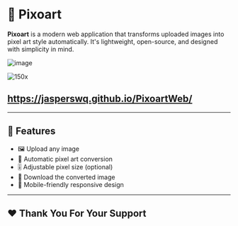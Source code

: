 # 🎨 Pixoart

**Pixoart** is a modern web application that transforms uploaded images into pixel art style automatically. It's lightweight, open-source, and designed with simplicity in mind.

![image](https://github.com/user-attachments/assets/a552d309-f8fc-4428-b141-6eef58a4ad60)

![150x](https://github.com/user-attachments/assets/259b6439-855d-47e7-b0ba-5b44e5728731)

## https://jasperswq.github.io/PixoartWeb/
---

## 🚀 Features

- 🖼️ Upload any image
- 🔄 Automatic pixel art conversion
- 🎚️ Adjustable pixel size (optional)
- 💾 Download the converted image
- 📱 Mobile-friendly responsive design

---
## ❤️ Thank You For Your Support

